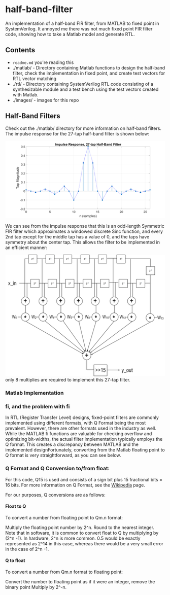 # half-band-filter
An implementation of a half-band FIR filter, from MATLAB to fixed point in SystemVerilog.  It annoyed me there was not much fixed point FIR filter code, showing how to take a Matlab model and generate RTL. 

## Contents

* `readme.md` you're reading this
* ./matlab/ - Directory containing Matlab functions to design the half-band filter, check the implementation in fixed point, and create test vectors for RTL vector matching
* ./rtl/ - Directory containing SystemVerilog RTL code consisting of a synthesizable module and a test bench using the test vectors created with Matlab.
* ./images/ - images for this repo

## Half-Band Filters
Check out the ./matlab/ directory for more information on half-band filters.  The impulse response for the 27-tap half-band filter is shown below:

<img src="./images/half_band_filter_taps.png">

We can see from the impulse response that this is an odd-length Symmetric FIR filter which approximates a windowed discrete Sinc function, and every 2nd tap except for the middle tap has a value of 0, and the taps have symmetry about the center tap.  This allows the filter to be implemented in an efficient manner:

<img src="./images/hbfilter.png">
only 8 multiplies are required to implement this 27-tap filter.

### Matlab Implementation

### fi, and the problem with fi

In RTL (Register Transfer Level) designs, fixed-point filters are commonly implemented using different formats, with Q Format being the most prevalent. However, there are other formats used in the industry as well. While the MATLAB fi functions are valuable for checking overflow and optimizing bit-widths, the actual filter implementation typically employs the Q format. This creates a discrepancy between MATLAB and the implemented designFortunately, converting from the Matlab floating point to Q format is very straightforward, as you can see below.

### Q Format and Q Conversion to/from float:
For this code, Q15 is used and consists of a sign bit plus 15 fractional bits = 16 bits.  For more information on Q Format, see the [Wikipedia](https://en.wikipedia.org/w/index.php?title=Q_(number_format)) page.  

For our purposes, Q conversions are as follows:
#### Float to Q
To convert a number from floating point to Qm.n format:

Multiply the floating point number by 2^n.  Round to the nearest integer.
Note that in software, it is common to convert float to Q by multiplying by (2^n -1).  In hardware, 2^n is more common.  0.5 would be exactly represented as 2^14 in this case, whereas there would be a very small error in the case of 2^n -1.

#### Q to float
To convert a number from Qm.n format to floating point:

Convert the number to floating point as if it were an integer, remove the binary point
Multiply by 2^-n. 
